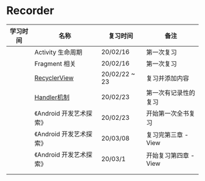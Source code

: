 # Recorder

| 学习时间 | 名称                                      | 复习时间      | 备注                  |
| -------- | ----------------------------------------- | ------------- | --------------------- |
|          | Activity 生命周期                         | 20/02/16      | 第一次复习            |
|          | Fragment 相关                             | 20/02/16      | 第一次复习            |
|          | [RecyclerView](../recyclerview)           | 20/02/22 ~ 23 | 复习并添加内容        |
|          | [Handler机制](../机制/Handler消息机制.md) | 20/02/23      | 第一次有记录性的复习  |
|          | 《Android 开发艺术探索》                  | 20/02/23      | 开始第一次全书复习    |
|          | 《Android 开发艺术探索》                  | 20/03/08      | 复习完第三章 - View   |
|          | 《Android 开发艺术探索》                  | 20/03/1       | 开始复习第四章 - View |
|          |                                           |               |                       |
|          |                                           |               |                       |

